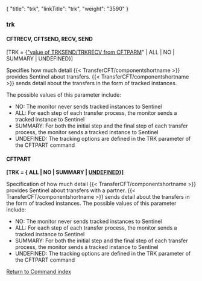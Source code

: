 {
    "title": "trk",
    "linkTitle": "trk",
    "weight": "3590"
}<span id="trk"></span>

### trk

<span id="trk_CFTRECV"></span><span id="trk_CFTSEND"></span>

#### CFTRECV, CFTSEND, RECV, SEND

\[TRK = {<u>"value of TRKSEND/TRKRECV from CFTPARM</u>"
| ALL | NO | SUMMARY | UNDEFINED}\]

Specifies how much detail {{< TransferCFT/componentshortname  >}} provides
Sentinel about transfers. {{< TransferCFT/componentshortname  >}} sends detail about the
transfers in the form of tracked instances.

The possible values of this parameter include:

- NO: The
    monitor never sends tracked instances to Sentinel
- ALL:
    For each step of each transfer process, the monitor sends a tracked instance
    to Sentinel
- SUMMARY:
    For both the initial step and the final step of each transfer process,
    the monitor sends a tracked instance to Sentinel
- UNDEFINED: The
    tracking options are defined in the TRK parameter of the CFTPART command

<span id="trk_CFTPART"></span>

#### CFTPART

**\[TRK = { ALL
| NO | SUMMARY | <u>UNDEFINED</u>}\]**

Specification of how much detail {{< TransferCFT/componentshortname  >}} provides Sentinel about transfers
with a partner. {{< TransferCFT/componentshortname  >}} sends detail about the transfers in the form of tracked
instances. The possible values of this parameter include:

- NO: The monitor
    never sends tracked instances to Sentinel
- ALL: For each
    step of each transfer process, the monitor sends a tracked instance to
    Sentinel
- SUMMARY: For both
    the initial step and the final step of each transfer process, the monitor
    sends a tracked instance to Sentinel
- UNDEFINED: The
    tracking options are defined in the TRK parameter of the CFTPART command

[Return to Command index](../../)
